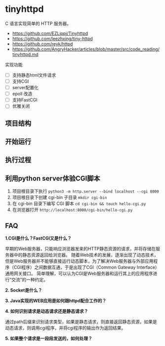 # tinyhttpd
C 语言实现简单的 HTTP 服务器。
- https://github.com/EZLippi/Tinyhttpd
- https://github.com/leezhxing/tiny-httpd
- https://github.com/reyk/httpd
- https://github.com/AngryHacker/articles/blob/master/src/code_reading/tinyhttpd.md

实现功能
- [ ] 支持静态html文件请求
- [ ] 支持CGI
- [ ] server配置化
- [ ] epoll 改造
- [ ] 支持FastCGI
- [ ] 优雅关闭

## 项目结构

## 开始运行

## 执行过程

## 利用python server体验CGI脚本
1. 项目根目录下执行 `python3 -m http.server --bind localhost --cgi 8000`
2. 项目根目录下创建 cgi-bin 子目录 `mkdir cgi-bin`
3. 在 cgi-bin 目录下编写 CGI 脚本 `cd cgi-bin && touch hello-cgi.py`
4. 在浏览器打开 `http://localhost:8000/cgi-bin/hello-cgi.py`


## FAQ
**1.CGI是什么？FastCGI又是什么？**

早期的Web服务器，只能响应浏览器发来的HTTP静态资源的请求，并将存储在服务器中的静态资源返回给浏览器。 随着Web技术的发展，逐渐出现了动态技术，
但是Web服务器并不能够直接运行动态脚本，为了解决Web服务器与外部应用程序（CGI程序）之间数据互通，于是出现了CGI（Common Gateway Interface）通用网关接口。
简单理解，可以认为CGI是Web服务器和运行其上的应用程序进行“交流”的一种约定。

**2. Socket是什么？**

**3. Java实现的WEB应用是如何跟httpd配合工作的？**

**4. 如何识别请求是动态请求还是静态请求？**

通过path后缀来识别请求类型，如果是静态请求，则直接返回静态资源，如果是动态请求，则调用cgi程序，并将cgi程序的输出作为返回结果。

**5. 如果整个请求是一段段发送的，如何处理？**